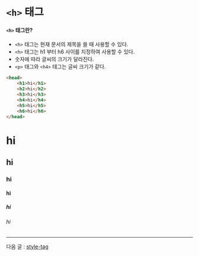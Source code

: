 # `<h>` 태그

#### `<h>` 태그란?
- `<h>` 태그는 현재 문서의 제목을 쓸 때 사용할 수 있다.
- `<h>` 태그는 h1 부터 h6 사이를 지정하여 사용할 수 있다.
- 숫자에 따라 글씨의 크기가 달라진다.
- `<p>` 태그와 `<h4>` 태그는 글씨 크기가 같다.

```html
<head>
    <h1>hi</h1>
    <h2>hi</h2>
    <h3>hi</h3>
    <h4>hi</h4>
    <h5>hi</h5>
    <h6>hi</h6>
</head>
```

<h1>hi</h1>
<h2>hi</h2>
<h3>hi</h3>
<h4>hi</h4>
<h5>hi</h5>
<h6>hi</h6>

<hr>

다음 글 : [style-tag](https://github.com/zzunipark/TIL/blob/main/HTML/tags/style-tag.md)